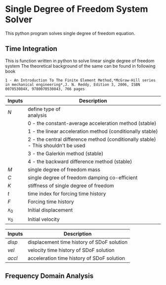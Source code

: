 # Single Degree of Freedom System Solver 

This python program solves single degree of freedom equation.

## Time Integration 
This is function written in python to solve linear single degree of freedom system
The theoretical background of the same can be found in following book

	1 - An Introduction To The Finite Element Method,*McGraw-Hill series in mechanical engineering*,J. N. Reddy, Edition 3, 2006, ISBN	007053084X, 9780070530843, 766 pages

| Inputs  | Description             |
| ------- | ----------------------- |
| *N*     | define type of <br> analysis |
|         | 0 - the constant-average acceleration method (stable) |
|         | 1 - the linear acceleration method (conditionally stable) |
|         | 2 - the central difference method (conditionally stable) - This shouldn't be used |
|         | 3 - the Galerkin method (stable) |
|         | 4 - the backward difference method (stable) |
|*M*   | single degree of freedom mass |
|*C*| single degree of freedom damping co-efficient |
|*K*| stiffness of single degree of freedom |
|*t*| time index for forcing time history |
|*F*| Forcing time history |
|$x_0$ | Initial displacement |
|$v_0$ | Initial velocity |


| Inputs  | Description             |
| ------- | ----------------------- |
| *disp*  | displacement time history of SDoF solution |
| *vel*   | velocity time history of SDoF solution |
| *accl*  | acceleration time history of SDoF solution |

## Frequency Domain Analysis